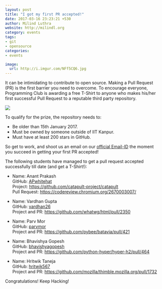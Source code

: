 ```yaml
---
layout: post
title: "I got my first PR accepted!"
date: 2017-03-16 23:23:21 +530
author: Milind Luthra
website: http://milindl.org
category: events
tags:
- git
- opensource
categories:
- events

image:
  url: http://i.imgur.com/NFf5CQ6.jpg
---
```


It can be intimidating to contribute to open source. Making a Pull Request (PR) is the first barrier you need to overcome. To encourage everyone, Programming Club is awarding a free T-Shirt to anyone who makes his/her first successful Pull Request to a reputable third party repository.

![](http://i.imgur.com/NFf5CQ6.jpg)

To qualify for the prize, the repository needs to:
* Be older than 15th January 2017.
* Must be owned by someone outside of IIT Kanpur.
* Must have at least 200 stars in GitHub.

So get to work, and shoot us an email on our [official Email-ID](mailto:pclubiitk@gmail.com) the moment you succeed in getting your first PR accepted!

The following students have managed to get a pull request accepted successfully till date (and get a T-Shirt!):
- Name: Anant Prakash  
GitHub: [APwhitehat](https://github.com/APwhitehat)  
Project: https://github.com/catapult-project/catapult  
Pull Request: https://codereview.chromium.org/2670003007/  

- Name: Vardhan Gupta  
GitHub: [vardhan26](https://github.com/vardhan26)  
Project and PR: https://github.com/whatwg/html/pull/2350  

- Name: Parv Mor  
GitHub: [parvmor](https://github.com/parvmor)  
Project and PR: https://github.com/pybee/batavia/pull/421  

- Name: Bhavishya Gopesh  
GitHub: [bhavishyagopesh](https://github.com/bhavishyagopesh)  
Project and PR: https://github.com/python-hyper/hyper-h2/pull/464  

- Name: Hritwik Taneja  
GitHub: [hritwik567](https://github.com/hritwik567)  
Project and PR: https://github.com/mozilla/thimble.mozilla.org/pull/1732  

 Congratulations! Keep Hacking!
